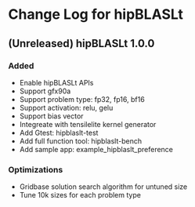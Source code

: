 # Change Log for hipBLASLt

## (Unreleased) hipBLASLt 1.0.0
### Added
- Enable hipBLASLt APIs
- Support gfx90a
- Support problem type: fp32, fp16, bf16
- Support activation: relu, gelu
- Support bias vector
- Integreate with tensilelite kernel generator
- Add Gtest: hipblaslt-test
- Add full function tool: hipblaslt-bench
- Add sample app: example_hipblaslt_preference
### Optimizations
- Gridbase solution search algorithm for untuned size
- Tune 10k sizes for each problem type
